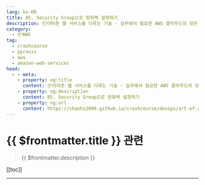 ```yaml
---
lang: ko-KR
title: 05. Security Group으로 방화벽 설정하기
description: 📦아마존 웹 서비스를 다루는 기술 - 실무에서 필요한 AWS 클라우드의 모든 것! > 05. Security Group으로 방화벽 설정하기
category:
  - 📦AWS
tag: 
  - crashcourse
  - pyrasis
  - aws 
  - amazon-web-services
head:
  - - meta:
    - property: og:title
      content: 📦아마존 웹 서비스를 다루는 기술 - 실무에서 필요한 AWS 클라우드의 모든 것! > 05. Security Group으로 방화벽 설정하기
    - property: og:description
      content: 05. Security Group으로 방화벽 설정하기
    - property: og:url
      content: https://chanhi2000.github.io/crashcourse/devops/art-of-aws/05.html
---
```


# {{ $frontmatter.title }} 관련

> {{ $frontmatter.description }}

[[toc]]

---

<TagLinks />